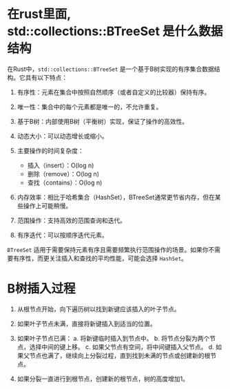 # 在rust里面, std::collections::BTreeSet 是什么数据结构


在Rust中，`std::collections::BTreeSet` 是一个基于B树实现的有序集合数据结构。它具有以下特点：

1. 有序性：元素在集合中按照自然顺序（或者自定义的比较器）保持有序。

2. 唯一性：集合中的每个元素都是唯一的，不允许重复。

3. 基于B树：内部使用B树（平衡树）实现，保证了操作的高效性。

4. 动态大小：可以动态增长或缩小。

5. 主要操作的时间复杂度：
   - 插入（insert）：O(log n)
   - 删除（remove）：O(log n)
   - 查找（contains）：O(log n)

6. 内存效率：相比于哈希集合（HashSet），BTreeSet通常更节省内存，但在某些操作上可能稍慢。

7. 范围操作：支持高效的范围查询和迭代。

8. 有序迭代：可以按顺序迭代元素。

`BTreeSet` 适用于需要保持元素有序且需要频繁执行范围操作的场景。如果你不需要有序性，而更关注插入和查找的平均性能，可能会选择 `HashSet`。

# B树插入过程

1. 从根节点开始，向下遍历树以找到新键应该插入的叶子节点。

2. 如果叶子节点未满，直接将新键插入到适当的位置。

3. 如果叶子节点已满：
   a. 将新键临时插入到节点中。
   b. 将节点分裂为两个节点，选择中间的键上移。
   c. 如果父节点有空间，将中间键插入父节点。
   d. 如果父节点也满了，继续向上分裂过程，直到找到未满的节点或创建新的根节点。

4. 如果分裂一直进行到根节点，创建新的根节点，树的高度增加1。

